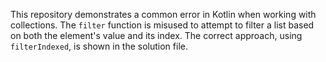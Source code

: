 This repository demonstrates a common error in Kotlin when working with collections. The `filter` function is misused to attempt to filter a list based on both the element's value and its index. The correct approach, using `filterIndexed`, is shown in the solution file.